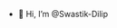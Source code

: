 - 👋 Hi, I’m @Swastik-Dilip


<!---
Swastik-Dilip/Swastik-Dilip is a ✨ special ✨ repository because its `README.md` (this file) appears on your GitHub profile.
You can click the Preview link to take a look at your changes.
--->

